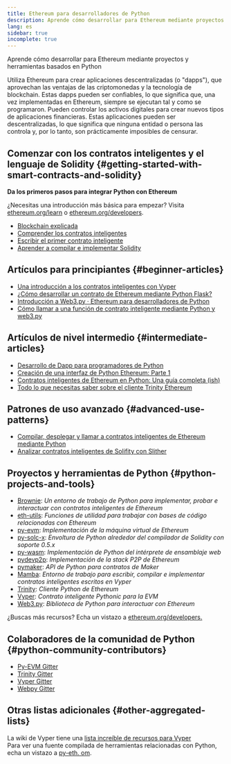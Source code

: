 ```yaml
---
title: Ethereum para desarrolladores de Python
description: Aprende cómo desarrollar para Ethereum mediante proyectos y herramientas basados en Python
lang: es
sidebar: true
incomplete: true
---
```


<div class="featured">Aprende cómo desarrollar para Ethereum mediante proyectos y herramientas basados en Python</div>

Utiliza Ethereum para crear aplicaciones descentralizadas (o "dapps"), que aprovechan las ventajas de las criptomonedas y la tecnología de blockchain. Estas dapps pueden ser confiables, lo que significa que, una vez implementadas en Ethereum, siempre se ejecutan tal y como se programaron. Pueden controlar los activos digitales para crear nuevos tipos de aplicaciones financieras. Estas aplicaciones pueden ser descentralizadas, lo que significa que ninguna entidad o persona las controla y, por lo tanto, son prácticamente imposibles de censurar.

## Comenzar con los contratos inteligentes y el lenguaje de Solidity {#getting-started-with-smart-contracts-and-solidity}

**Da los primeros pasos para integrar Python con Ethereum**

¿Necesitas una introducción más básica para empezar? Visita [ethereum.org/learn](/learn/) o [ethereum.org/developers](/developers/).

- [Blockchain explicada](https://kauri.io/article/d55684513211466da7f8cc03987607d5/blockchain-explained)
- [Comprender los contratos inteligentes](https://kauri.io/article/e4f66c6079e74a4a9b532148d3158188/ethereum-101-part-5-the-smart-contract)
- [Escribir el primer contrato inteligente](https://kauri.io/article/124b7db1d0cf4f47b414f8b13c9d66e2/remix-ide-your-first-smart-contract)
- [Aprender a compilar e implementar Solidity](https://kauri.io/article/973c5f54c4434bb1b0160cff8c695369/understanding-smart-contract-compilation-and-deployment)

## Artículos para principiantes {#beginner-articles}

- [Una introducción a los contratos inteligentes con Vyper](https://kauri.io/#collections/Getting%20Started/an-introduction-to-smart-contracts-with-vyper/)
- [¿Cómo desarrollar un contrato de Ethereum mediante Python Flask?](https://medium.com/coinmonks/how-to-develop-ethereum-contract-using-python-flask-9758fe65976e)
- [Introducción a Web3.py · Ethereum para desarrolladores de Python](https://www.dappuniversity.com/articles/web3-py-intro)
- [Cómo llamar a una función de contrato inteligente mediante Python y web3.py](https://stackoverflow.com/questions/57580702/how-to-call-a-smart-contract-function-using-python-and-web3-py)

## Artículos de nivel intermedio {#intermediate-articles}

- [Desarrollo de Dapp para programadores de Python](https://levelup.gitconnected.com/dapps-development-for-python-developers-f52b32b54f28)
- [Creación de una interfaz de Python Ethereum: Parte 1](https://hackernoon.com/creating-a-python-ethereum-interface-part-1-4d2e47ea0f4d)
- [Contratos inteligentes de Ethereum en Python: Una guía completa (ish)](https://hackernoon.com/ethereum-smart-contracts-in-python-a-comprehensive-ish-guide-771b03990988)
- [Todo lo que necesitas saber sobre el cliente Trinity Ethereum](https://medium.com/@pipermerriam/everything-you-need-to-know-about-the-trinity-ethereum-client-b093c756d1de)

## Patrones de uso avanzado {#advanced-use-patterns}

- [Compilar, desplegar y llamar a contratos inteligentes de Ethereum mediante Python](https://yohanes.gultom.me/2018/11/28/compiling-deploying-and-calling-ethereum-smartcontract-using-python/)
- [Analizar contratos inteligentes de Solifity con Slither](https://kauri.io/article/4f4dcf7d105d4714b212a86da742baf6/v1/analyze-solidity-smart-contracts-with-slither)

## Proyectos y herramientas de Python {#python-projects-and-tools}

- [Brownie](https://github.com/eth-brownie/brownie): _Un entorno de trabajo de Python para implementar, probar e interactuar con contratos inteligentes de Ethereum_
- [eth-utils](https://github.com/ethereum/eth-utils/): _Funciones de utilidad para trabajar con bases de código relacionadas con Ethereum_
- [py-evm](https://github.com/ethereum/py-evm): _Implementación de la máquina virtual de Ethereum_
- [py-solc-x](https://pypi.org/project/py-solc-x/): _Envoltura de Python alrededor del compilador de Solidity con soporte 0.5.x_
- [py-wasm](https://github.com/ethereum/py-wasm): _Implementación de Python del intérprete de ensamblaje web_
- [pydevp2p](https://github.com/ethereum/pydevp2p): _Implementación de la stack P2P de Ethereum_
- [pymaker](https://github.com/makerdao/pymaker): _API de Python para contratos de Maker_
- [Mamba](https://mamba.black): _Entorno de trabajo para escribir, compilar e implementar contratos inteligentes escritos en Vyper_
- [Trinity](https://github.com/ethereum/trinity): _Cliente Python de Ethereum_
- [Vyper](https://github.com/ethereum/vyper/): _Contrato inteligente Pythonic para la EVM_
- [Web3.py](https://github.com/ethereum/web3.py): _Biblioteca de Python para interactuar con Ethereum_

¿Buscas más recursos? Echa un vistazo a [ethereum.org/developers.](/developers/)

## Colaboradores de la comunidad de Python {#python-community-contributors}

- [Py-EVM Gitter](https://gitter.im/ethereum/py-evm)
- [Trinity Gitter](https://gitter.im/ethereum/trinity)
- [Vyper Gitter](https://gitter.im/ethereum/vyper)
- [Webpy Gitter](https://gitter.im/ethereum/web3.py)

## Otras listas adicionales {#other-aggregated-lists}

La wiki de Vyper tiene una [lista increíble de recursos para Vyper](https://github.com/ethereum/vyper/wiki/Vyper-tools-and-resources)  
Para ver una fuente compilada de herramientas relacionadas con Python, echa un vistazo a [py-eth. om](http://py-eth.com/).
